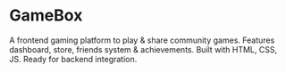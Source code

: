 # GameBox
A frontend gaming platform to play &amp; share community games. Features dashboard, store, friends system &amp; achievements. Built with HTML, CSS, JS. Ready for backend integration.

